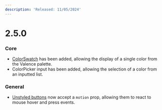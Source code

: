 ```yaml
---
description: 'Released: 11/05/2024'
---
```


# 2.5.0

### Core

* [ColorSwatch](../valence-core/components/display/color-swatch.md) has been added, allowing the display of a single color from the Valence palette.
* ColorPicker input has been added, allowing the selection of a color from an inputted list.

### General

* [Unstyled buttons](../valence-core/components/buttons/un-styled-button.md) now accept a `motion` prop, allowing them to react to mouse hover and press events.
